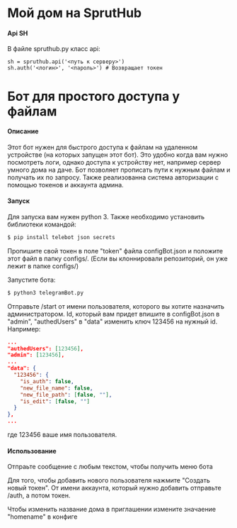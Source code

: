 # Мой дом на SprutHub

#### Api SH

В файле spruthub.py класс api:

```python3
sh = spruthub.api('<путь к серверу>')
sh.auth('<логин>', '<пароль>') # Возвращает токен
```

# Бот для простого доступа у файлам

#### Описание

Этот бот нужен для быстрого доступа к файлам на удаленном устройстве (на которых запущен этот бот). Это удобно когда вам нужно посмотреть логи, однако доступа к устройству нет, например сервер умного дома на даче. Бот позволяет прописать пути к нужным файлам и получать их по запросу. Также реализованна система авторизации с помощью токенов и аккаунта админа.

#### Запуск

Для запуска вам нужен python 3. Также необходимо установить библиотеки командой:

```bash
$ pip install telebot json secrets
```

Пропишите свой токен в поле "token" файла configBot.json и положите этот файл в папку configs/. (Если вы клоннировали репозиторий, он уже лежит в папке configs/)

Запустите бота:

```bash
$ python3 telegramBot.py
```

Отправьте /start от имени пользователя, которого вы хотите назначить администратором. Id, который вам придет впишите в configBot.json в "admin", "authedUsers" в "data" изменить ключ  123456 на нужный id. Например:

```json
...
"authedUsers": [123456],
"admin": [123456],
...
"data": {
  "123456": {
    "is_auth": false,
    "new_file_name": false,
    "new_file_path": [false, ""],
    "is_edit": [false, ""]
  }
},
...
```
где 123456 ваше имя пользователя.

#### Использование

Отпраьте сообщение с любым текстом, чтобы получить меню бота

Для того, чтобы добавить нового пользователя нажмите "Создать новый токен". От имени аккаунта, который нужно добавить отправьте /auth, а потом токен.

Чтобы изменить название дома в приглашении измените значаение "homename" в конфиге
